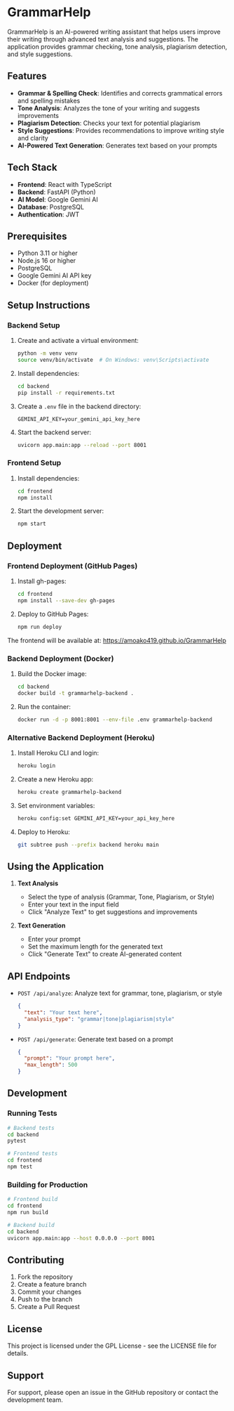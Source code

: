 # GrammarHelp

GrammarHelp is an AI-powered writing assistant that helps users improve their writing through advanced text analysis and suggestions. The application provides grammar checking, tone analysis, plagiarism detection, and style suggestions.

## Features

- **Grammar & Spelling Check**: Identifies and corrects grammatical errors and spelling mistakes
- **Tone Analysis**: Analyzes the tone of your writing and suggests improvements
- **Plagiarism Detection**: Checks your text for potential plagiarism
- **Style Suggestions**: Provides recommendations to improve writing style and clarity
- **AI-Powered Text Generation**: Generates text based on your prompts

## Tech Stack

- **Frontend**: React with TypeScript
- **Backend**: FastAPI (Python)
- **AI Model**: Google Gemini AI
- **Database**: PostgreSQL
- **Authentication**: JWT

## Prerequisites

- Python 3.11 or higher
- Node.js 16 or higher
- PostgreSQL
- Google Gemini AI API key
- Docker (for deployment)

## Setup Instructions

### Backend Setup

1. Create and activate a virtual environment:
   ```bash
   python -m venv venv
   source venv/bin/activate  # On Windows: venv\Scripts\activate
   ```

2. Install dependencies:
   ```bash
   cd backend
   pip install -r requirements.txt
   ```

3. Create a `.env` file in the backend directory:
   ```
   GEMINI_API_KEY=your_gemini_api_key_here
   ```

4. Start the backend server:
   ```bash
   uvicorn app.main:app --reload --port 8001
   ```

### Frontend Setup

1. Install dependencies:
   ```bash
   cd frontend
   npm install
   ```

2. Start the development server:
   ```bash
   npm start
   ```

## Deployment

### Frontend Deployment (GitHub Pages)

1. Install gh-pages:
   ```bash
   cd frontend
   npm install --save-dev gh-pages
   ```

2. Deploy to GitHub Pages:
   ```bash
   npm run deploy
   ```

The frontend will be available at: https://amoako419.github.io/GrammarHelp

### Backend Deployment (Docker)

1. Build the Docker image:
   ```bash
   cd backend
   docker build -t grammarhelp-backend .
   ```

2. Run the container:
   ```bash
   docker run -d -p 8001:8001 --env-file .env grammarhelp-backend
   ```

### Alternative Backend Deployment (Heroku)

1. Install Heroku CLI and login:
   ```bash
   heroku login
   ```

2. Create a new Heroku app:
   ```bash
   heroku create grammarhelp-backend
   ```

3. Set environment variables:
   ```bash
   heroku config:set GEMINI_API_KEY=your_api_key_here
   ```

4. Deploy to Heroku:
   ```bash
   git subtree push --prefix backend heroku main
   ```

## Using the Application

1. **Text Analysis**
   - Select the type of analysis (Grammar, Tone, Plagiarism, or Style)
   - Enter your text in the input field
   - Click "Analyze Text" to get suggestions and improvements

2. **Text Generation**
   - Enter your prompt
   - Set the maximum length for the generated text
   - Click "Generate Text" to create AI-generated content

## API Endpoints

- `POST /api/analyze`: Analyze text for grammar, tone, plagiarism, or style
  ```json
  {
    "text": "Your text here",
    "analysis_type": "grammar|tone|plagiarism|style"
  }
  ```

- `POST /api/generate`: Generate text based on a prompt
  ```json
  {
    "prompt": "Your prompt here",
    "max_length": 500
  }
  ```

## Development

### Running Tests
```bash
# Backend tests
cd backend
pytest

# Frontend tests
cd frontend
npm test
```

### Building for Production
```bash
# Frontend build
cd frontend
npm run build

# Backend build
cd backend
uvicorn app.main:app --host 0.0.0.0 --port 8001
```

## Contributing

1. Fork the repository
2. Create a feature branch
3. Commit your changes
4. Push to the branch
5. Create a Pull Request

## License

This project is licensed under the GPL License - see the LICENSE file for details.

## Support

For support, please open an issue in the GitHub repository or contact the development team.